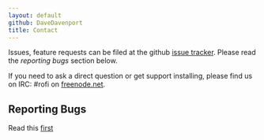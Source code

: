 ```yaml
---
layout: default
github: DaveDavenport
title: Contact
---
```


Issues, feature requests can be filed at the github [issue
tracker](https://github.com/DaveDavenport/rofi/issues). Please read the *reporting bugs* section
below.

If you need to ask a direct question or get support installing, please find us on IRC: #rofi on
[freenode.net](https://webchat.freenode.net/?channels=#rofi).


## Reporting Bugs

Read this [first](https://github.com/DaveDavenport/rofi/blob/master/.github/CONTRIBUTING.md)
